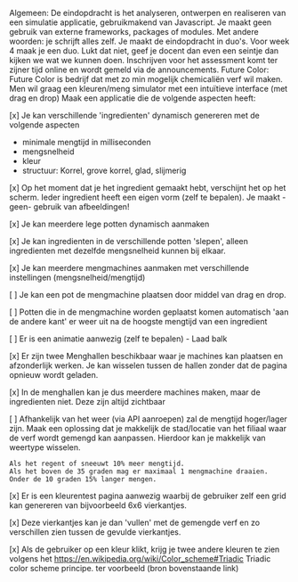  Algemeen:
De eindopdracht is het analyseren, ontwerpen en realiseren van een simulatie applicatie, gebruikmakend van Javascript. Je maakt geen gebruik van externe frameworks, packages of modules. Met andere woorden: je schrijft alles zelf. 
Je maakt de eindopdracht in duo's. Voor week 4 maak je een duo. Lukt dat niet, geef je docent dan even een seintje dan kijken we wat we kunnen doen.
Inschrijven voor het assessment komt ter zijner tijd online en wordt gemeld via de announcements.
Future Color:
Future Color is bedrijf dat met zo min mogelijk chemicaliën verf wil maken.
Men wil graag een kleuren/meng simulator met een intuïtieve interface (met drag en drop)
Maak een applicatie die de volgende aspecten heeft:

[x] Je kan verschillende 'ingredienten' dynamisch genereren met de volgende aspecten
- minimale mengtijd in milliseconden
- mengsnelheid
- kleur
- structuur: Korrel, grove korrel, glad, slijmerig

[x] Op het moment dat je het ingredient gemaakt hebt, verschijnt het op het scherm. Ieder ingredient heeft een eigen vorm (zelf te bepalen). Je maakt -geen- gebruik van afbeeldingen!

[x] Je kan meerdere lege potten dynamisch aanmaken

[x] Je kan ingredienten in de verschillende potten 'slepen', alleen ingredienten met dezelfde mengsnelheid kunnen bij elkaar.

[x] Je kan meerdere mengmachines aanmaken met verschillende instellingen (mengsnelheid/mengtijd)

[ ] Je kan een pot de mengmachine plaatsen door middel van drag en drop.

[ ] Potten die in de mengmachine worden geplaatst komen automatisch 'aan de andere kant' er weer uit na de hoogste mengtijd van een ingredient

[ ] Er is een animatie aanwezig (zelf te bepalen) - Laad balk

[x] Er zijn twee Menghallen beschikbaar waar je machines kan plaatsen en afzonderlijk werken. Je kan wisselen tussen de hallen zonder dat de pagina opnieuw wordt geladen. 

[x] In de menghallen kan je dus meerdere machines maken, maar de ingredienten niet. Deze zijn altijd zichtbaar

[ ] Afhankelijk van het weer (via API aanroepen) zal de mengtijd hoger/lager zijn. Maak een oplossing dat je makkelijk de stad/locatie van het filiaal waar de verf wordt gemengd kan aanpassen. Hierdoor kan je makkelijk van weertype wisselen. 

    Als het regent of sneeuwt 10% meer mengtijd.
    Als het boven de 35 graden mag er maximaal 1 mengmachine draaien.
    Onder de 10 graden 15% langer mengen.

[x] Er is een kleurentest pagina aanwezig waarbij de gebruiker zelf een grid kan genereren van bijvoorbeeld 6x6 vierkantjes.

[x] Deze vierkantjes kan je dan 'vullen' met de gemengde verf en zo verschillen zien tussen de gevulde vierkantjes.

[x] Als de gebruiker op een kleur klikt, krijg je twee andere kleuren te zien volgens het https://en.wikipedia.org/wiki/Color_scheme#Triadic Triadic color scheme principe.
ter voorbeeld (bron bovenstaande link)
